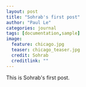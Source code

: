 ```yaml
---
layout: post
title: "Sohrab's first post"
author: "Paul Le"
categories: journal
tags: [documentation,sample]
image:
  feature: chicago.jpg
  teaser: chicago_teaser.jpg
  credit: Sohrab
  creditlink: ""
---
```


This is Sohrab's first post.
